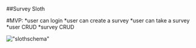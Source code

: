 ##Survey Sloth

#MVP:
*user can login
*user can create a survey
*user can take a survey
*user CRUD
*survey CRUD


!["slothschema"]('slothschema.png')
